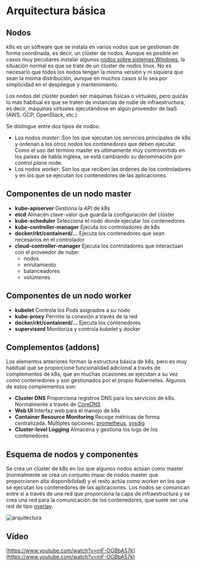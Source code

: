 # Arquitectura básica

## Nodos

k8s es un software que se instala en varios nodos que se gestionan de
forma coordinada, es decir, un clúster de nodos. Aunque es posible en
casos muy peculiares instalar algunos [nodos sobre sistemas
Windows](https://kubernetes.io/docs/setup/production-environment/windows/intro-windows-in-kubernetes/),
la situación normal es que se trate de un cluster de nodos linux. No
es necesario que todos los nodos tengan la misma versión y ni siquiera
que sean la misma distribución, aunque en muchos casos sí lo sea por
simplicidad en el despliegue y mantenimiento.

Los nodos del clúster pueden ser máquinas físicas o virtuales, pero
quizás lo más habitual es que se traten de instancias de nube de
infraestructura, es decir, máquinas virtuales ejecutándose en algún
proveedor de IaaS (AWS, GCP, OpenStack, etc.)

Se distingue entre dos tipos de nodos:

* Los nodos *master*: Son los que ejecutan los servicios principales
de k8s y ordenan a los otros nodos los contenedores que deben
ejecutar. Como el uso del término master es últimamente muy
controvertido en los países de habla inglesa, se está cambiando su
denominación por *control plane* node.
* Los nodos *worker*: Son los que reciben las órdenes de los
controladores y en los que se ejecutan los contenedores de las
aplicaciones.

## Componentes de un nodo master

* **kube-apiserver** Gestiona la API de k8s
* **etcd** Almacén clave-valor que guarda la configuración del clúster
* **kube-scheduler** Selecciona el nodo donde ejecutar los contenedores
* **kube-controller-manager** Ejecuta los controladores de k8s
* **docker/rkt/containerd/...** Ejecuta los contenedores que sean
  necesarios en el controlador
* **cloud-controller-manager** Ejecuta los controladores que
interactúan con el proveedor de nube:
  * nodos
  * enrutamiento
  * balanceadores
  * volúmenes

## Componentes de un nodo worker

* **kubelet** Controla los Pods asignados a su nodo
* **kube-proxy** Permite la conexión a través de la red
* **docker/rkt/containerd/...** Ejecuta los contenedores
* **supervisord** Monitoriza y controla kubelet y docker

## Complementos (addons)

Los elementos anteriores forman la estructura básica de k8s, pero es
muy habitual que se proporcione funcionalidad adicional a través de
complementos de k8s, que en muchas ocasiones se ejecutan a su vez como
contenedores y son gestionados por el propio Kubernetes. Algunos de
estos complementos son:

* **Cluster DNS** Proporciona registros DNS para los servicios de
  k8s. Normalmente a través de [CoreDNS](https://coredns.io/)
* **Web UI** Interfaz web para el manejo de k8s
* **Container Resource Monitoring** Recoge métricas de forma
centralizada. Múltiples opciones: [prometheus](https://prometheus.io/), [sysdig](https://sysdig.com/)
* **Cluster-level Logging** Almacena y gestiona los logs de los contenedores

## Esquema de nodos y componentes

Se crea un clúster de k8s en los que algunos nodos actúan como master
(normalmente se crea un conjunto impar de nodos master que
proporcionen alta disponibilidad) y el resto actúa como worker en los
que se ejecutan los contenedores de las aplicaciones. Los nodos se
comunican entre sí a través de una red que proporciona la capa de
infraestructura y se crea una red para la comunicación de los
contenedores, que suele ser una red de tipo
[overlay](https://en.wikipedia.org/wiki/Overlay_network).

<img src="https://github.com/iesgn/curso_kubernetes_cep/raw/main/modulo1/img/arquitectura.png" alt="arquitectura" />

## Vídeo

[https://www.youtube.com/watch?v=mF-OGBbA57k](https://www.youtube.com/watch?v=mF-OGBbA57k)
